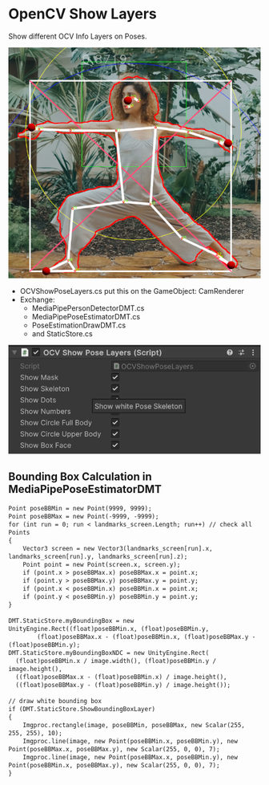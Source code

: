 

# OpenCV Show Layers

Show different OCV Info Layers on Poses.

![HTML Basics](./boundingBox.png)

* OCVShowPoseLayers.cs put this on the GameObject: CamRenderer
* Exchange:
  * MediaPipePersonDetectorDMT.cs
  * MediaPipePoseEstimatorDMT.cs
  * PoseEstimationDrawDMT.cs
  * and StaticStore.cs

![HTML Basics](./showPoseLayers.png)

## Bounding Box Calculation in MediaPipePoseEstimatorDMT

```
Point poseBBMin = new Point(9999, 9999);
Point poseBBMax = new Point(-9999, -9999);
for (int run = 0; run < landmarks_screen.Length; run++) // check all Points
{
    Vector3 screen = new Vector3(landmarks_screen[run].x, landmarks_screen[run].y, landmarks_screen[run].z);
    Point point = new Point(screen.x, screen.y);
    if (point.x > poseBBMax.x) poseBBMax.x = point.x;
    if (point.y > poseBBMax.y) poseBBMax.y = point.y;
    if (point.x < poseBBMin.x) poseBBMin.x = point.x;
    if (point.y < poseBBMin.y) poseBBMin.y = point.y;
}

DMT.StaticStore.myBoundingBox = new UnityEngine.Rect((float)poseBBMin.x, (float)poseBBMin.y, 
        (float)poseBBMax.x - (float)poseBBMin.x, (float)poseBBMax.y - (float)poseBBMin.y);
DMT.StaticStore.myBoundingBoxNDC = new UnityEngine.Rect(
  (float)poseBBMin.x / image.width(), (float)poseBBMin.y / image.height(),
  ((float)poseBBMax.x - (float)poseBBMin.x) / image.height(),
  ((float)poseBBMax.y - (float)poseBBMin.y) / image.height());

// draw white bounding box
if (DMT.StaticStore.ShowBoundingBoxLayer)
{
    Imgproc.rectangle(image, poseBBMin, poseBBMax, new Scalar(255, 255, 255), 10);
    Imgproc.line(image, new Point(poseBBMin.x, poseBBMin.y), new Point(poseBBMax.x, poseBBMax.y), new Scalar(255, 0, 0), 7);
    Imgproc.line(image, new Point(poseBBMax.x, poseBBMin.y), new Point(poseBBMin.x, poseBBMax.y), new Scalar(255, 0, 0), 7);
}
```
